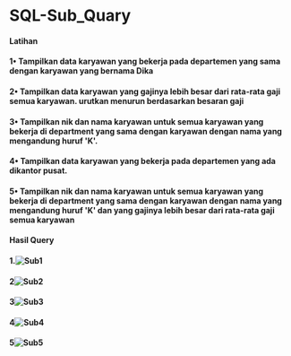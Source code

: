 # SQL-Sub_Quary

#### Latihan

#### 1• Tampilkan data karyawan yang bekerja pada departemen yang sama dengan karyawan yang bernama Dika
#### 2• Tampilkan data karyawan yang gajinya lebih besar dari rata-rata gaji semua karyawan. urutkan menurun berdasarkan besaran gaji
#### 3• Tampilkan nik dan nama karyawan untuk semua karyawan yang bekerja di department yang sama dengan karyawan dengan nama yang mengandung huruf 'K'.
#### 4• Tampilkan data karyawan yang bekerja pada departemen yang ada dikantor pusat.
#### 5• Tampilkan nik dan nama karyawan untuk semua karyawan yang bekerja di department yang sama dengan karyawan dengan nama yang mengandung huruf 'K' dan yang gajinya lebih besar dari rata-rata gaji semua karyawan

#### Hasil Query
#### 1.![Sub1](https://github.com/Thoriq150/SQL-Sub_Quary/assets/115950790/a2c6b7b0-e4ca-475a-bffe-c08ce5b2f204)
#### 2![Sub2](https://github.com/Thoriq150/SQL-Sub_Quary/assets/115950790/42cb745b-8101-4d02-8f5b-b158284313de)

#### 3![Sub3](https://github.com/Thoriq150/SQL-Sub_Quary/assets/115950790/285067e9-f1b9-4386-bad2-7e43f85828d7)

#### 4![Sub4](https://github.com/Thoriq150/SQL-Sub_Quary/assets/115950790/d8e56b5c-ba87-4135-9e0a-ff287723c9ed)

#### 5![Sub5](https://github.com/Thoriq150/SQL-Sub_Quary/assets/115950790/d9439159-cd22-43fe-84c7-2edcaa1bba2e)


